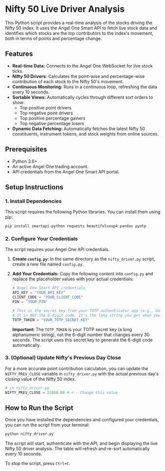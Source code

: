 # Nifty 50 Live Driver Analysis

This Python script provides a real-time analysis of the stocks driving the Nifty 50 index. It uses the Angel One Smart API to fetch live stock data and identifies which stocks are the top contributors to the index's movement, both in terms of points and percentage change.

## Features

- **Real-time Data:** Connects to the Angel One WebSocket for live stock ticks.
- **Nifty 50 Drivers:** Calculates the point-wise and percentage-wise contribution of each stock to the Nifty 50's movement.
- **Continuous Monitoring:** Runs in a continuous loop, refreshing the data every 10 seconds.
- **Sortable Views:** Automatically cycles through different sort orders to show:
    - Top positive point drivers
    - Top negative point drivers
    - Top positive percentage gainers
    - Top negative percentage losers
- **Dynamic Data Fetching:** Automatically fetches the latest Nifty 50 constituents, instrument tokens, and stock weights from online sources.

## Prerequisites

- Python 3.6+
- An active Angel One trading account.
- API credentials from the Angel One Smart API portal.

## Setup Instructions

### 1. Install Dependencies

This script requires the following Python libraries. You can install them using pip:

```bash
pip install smartapi-python requests beautifulsoup4 pandas pyotp
```

### 2. Configure Your Credentials

The script requires your Angel One API credentials.

1.  **Create `config.py`:**
    In the same directory as the `nifty_driver.py` script, create a new file named `config.py`.

2.  **Add Your Credentials:**
    Copy the following content into `config.py` and replace the placeholder values with your actual credentials:

    ```python
    # Angel One Smart API credentials
    API_KEY = "YOUR_API_KEY"
    CLIENT_CODE = "YOUR_CLIENT_CODE"
    PIN = "YOUR_PIN"

    # This is the secret key from your TOTP authenticator app (e.g., Google Authenticator)
    # It is NOT the 6-digit code. It's the long string you get when you set up TOTP.
    TOTP_TOKEN = "YOUR_TOTP_SECRET_KEY"
    ```

    **Important:** The `TOTP_TOKEN` is your TOTP secret key (a long alphanumeric string), not the 6-digit number that changes every 30 seconds. The script uses this secret key to generate the 6-digit code automatically.

### 3. (Optional) Update Nifty's Previous Day Close

For a more accurate point contribution calculation, you can update the `NIFTY_PREV_CLOSE` variable in `nifty_driver.py` with the actual previous day's closing value of the Nifty 50 index.

```python
# in nifty_driver.py
NIFTY_PREV_CLOSE = 22000.00 # <-- Change this value
```

## How to Run the Script

Once you have installed the dependencies and configured your credentials, you can run the script from your terminal:

```bash
python nifty_driver.py
```

The script will start, authenticate with the API, and begin displaying the live Nifty 50 driver analysis. The table will refresh and re-sort automatically every 10 seconds.

To stop the script, press `Ctrl+C`.

